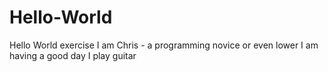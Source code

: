 # Hello-World
Hello World exercise
I am Chris - a programming novice or even lower
I am having a good day
I play guitar
